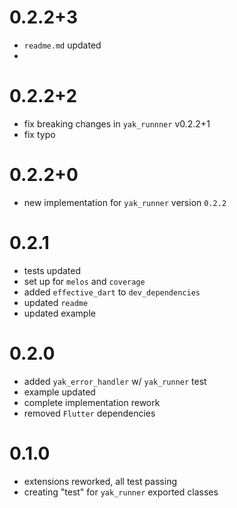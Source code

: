 # 0.2.2+3
- `readme.md` updated 
- 
# 0.2.2+2
- fix breaking changes in `yak_runnner` v0.2.2+1
- fix typo

# 0.2.2+0
- new implementation for `yak_runner` version `0.2.2`

# 0.2.1
- tests updated
- set up for `melos` and `coverage`
- added `effective_dart` to `dev_dependencies`
- updated `readme`
- updated example

# 0.2.0
- added `yak_error_handler` w/ `yak_runner` test
- example updated
- complete implementation rework
- removed `Flutter` dependencies

# 0.1.0
- extensions reworked, all test passing
- creating "test" for `yak_runner` exported classes
